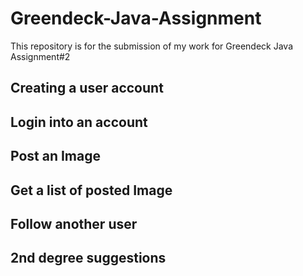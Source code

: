 # Greendeck-Java-Assignment
This repository is for the submission of my work for Greendeck Java Assignment#2

## Creating a user account

## Login into an account

## Post an Image

## Get a list of posted Image

## Follow another user

## 2nd degree suggestions
